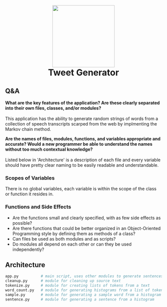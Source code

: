 <h1 align="center">
<img width="200px" src="https://upload.wikimedia.org/wikipedia/en/thumb/4/47/Twitter_2010_logo_-_from_Commons.svg/1024px-Twitter_2010_logo_-_from_Commons.svg.png">
<br>
Tweet Generator
</h1>

## Q&A

<b>What are the key features of the application? Are these clearly separated into their own files, classes, and/or modules?</b>
<br>
<br>
This application has the ability to generate random strings of words from a collection of speech transcripts scarped from the web by implmenting the Markov chain method.

<b>Are the names of files, modules, functions, and variables appropriate and accurate? Would a new programmer be able to understand the names without too much contextual knowledge?</b>
<br>
<br>
Listed below in 'Architecture' is a description of each file and every variable should have pretty clear naming to be easily readable and understandable. 

### Scopes of Variables
There is no global variables, each variable is within the scope of the class or function it resides in.

### Functions and Side Effects
- Are the functions small and clearly specified, with as few side effects as possible?
- Are there functions that could be better organized in an Object-Oriented Programming style by defining them as methods of a class?
- Can files be used as both modules and as scripts?
- Do modules all depend on each other or can they be used independently?


## Architecture
```python
app.py          # main script, uses other modules to generate sentences
cleanup.py      # module for cleaning up source text
tokenize.py     # module for creating lists of tokens from a text
word_count.py   # module for generating histograms from a list of tokens
sample.py       # module for generating a sample word from a histogram
sentence.py     # module for generating a sentence from a histogram
```
